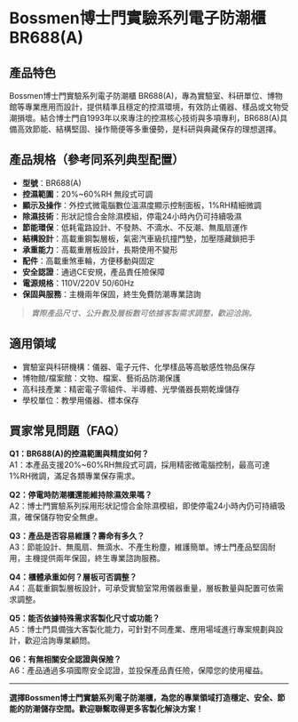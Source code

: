 # Bossmen博士門實驗系列電子防潮櫃 BR688(A)

## 產品特色

Bossmen博士門實驗系列電子防潮櫃 BR688(A)，專為實驗室、科研單位、博物館等專業應用而設計，提供精準且穩定的控濕環境，有效防止儀器、樣品或文物受潮損壞。結合博士門自1993年以來專注的控濕核心技術與多項專利，BR688(A)具備高效節能、結構堅固、操作簡便等多重優勢，是科研與典藏保存的理想選擇。

## 產品規格（參考同系列典型配置）

- **型號**：BR688(A)
- **控濕範圍**：20%~60%RH 無段式可調
- **顯示及操作**：外控式微電腦數位溫濕度顯示控制面板，1%RH精細微調
- **除濕技術**：形狀記憶合金除濕模組，停電24小時內仍可持續吸濕
- **節能環保**：低耗電路設計、不發熱、不滴水、不反潮、無風扇運作
- **結構設計**：高載重鋼製層板，氣密汽車級抗撞門墊，加壓隱藏鎖把手
- **承重能力**：高載重層板設計，長期使用不變形
- **配件**：高載重煞車輪，方便移動與固定
- **安全認證**：通過CE安規，產品責任險保障
- **電源規格**：110V/220V 50/60Hz
- **保固與服務**：主機兩年保固，終生免費防潮專業諮詢

> *實際產品尺寸、公升數及層板數可依據客製需求調整，歡迎洽詢。*

## 適用領域

- 實驗室與科研機構：儀器、電子元件、化學樣品等高敏感性物品保存
- 博物館/檔案館：文物、檔案、藝術品防潮保護
- 高科技產業：精密電子零組件、半導體、光學儀器長期乾燥儲存
- 學校單位：教學用儀器、標本保存

## 買家常見問題（FAQ）

**Q1：BR688(A)的控濕範圍與精度如何？**  
A1：本產品支援20%~60%RH無段式可調，採用精密微電腦控制，最高可達1%RH微調，滿足各類專業保存需求。

**Q2：停電時防潮櫃還能維持除濕效果嗎？**  
A2：博士門實驗系列採用形狀記憶合金除濕模組，即使停電24小時內仍可持續吸濕，確保儲存物安全無慮。

**Q3：產品是否容易維護？壽命有多久？**  
A3：節能設計、無風扇、無滴水、不產生粉塵，維護簡單。博士門產品堅固耐用，主機提供兩年保固，終生專業諮詢服務。

**Q4：櫃體承重如何？層板可否調整？**  
A4：高載重鋼製層板設計，可承受實驗室常用儀器重量，層板數量與配置可依需求調整。

**Q5：能否依據特殊需求客製化尺寸或功能？**  
A5：博士門具備強大客製化能力，可針對不同產業、應用場域進行專案規劃與設計，歡迎洽詢專業顧問。

**Q6：有無相關安全認證與保險？**  
A6：產品通過多項國際安全認證，並投保產品責任險，保障您的使用權益。

---

**選擇Bossmen博士門實驗系列電子防潮櫃，為您的專業領域打造穩定、安全、節能的防潮儲存空間。歡迎聯繫取得更多客製化解決方案！**